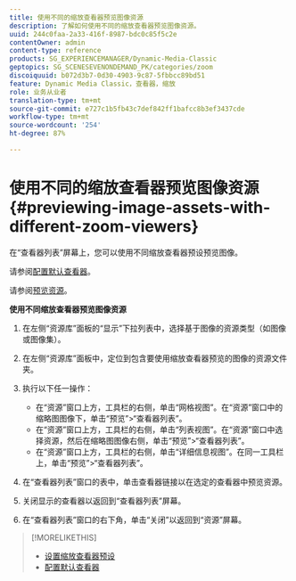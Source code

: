 ```yaml
---
title: 使用不同的缩放查看器预览图像资源
description: 了解如何使用不同的缩放查看器预览图像资源。
uuid: 244c0faa-2a33-416f-8987-bdc0c85f5c2e
contentOwner: admin
content-type: reference
products: SG_EXPERIENCEMANAGER/Dynamic-Media-Classic
geptopics: SG_SCENESEVENONDEMAND_PK/categories/zoom
discoiquuid: b072d3b7-0d30-4903-9c87-5fbbcc89bd51
feature: Dynamic Media Classic，查看器，缩放
role: 业务从业者
translation-type: tm+mt
source-git-commit: e727c1b5fb43c7def842ff1bafcc8b3ef3437cde
workflow-type: tm+mt
source-wordcount: '254'
ht-degree: 87%

---
```



# 使用不同的缩放查看器预览图像资源{#previewing-image-assets-with-different-zoom-viewers}

在“查看器列表”屏幕上，您可以使用不同缩放查看器预设预览图像。

请参阅[配置默认查看器](application-setup.md#configuring_default_viewers)。

请参阅[预览资源](previewing-asset.md#previewing_an_asset)。

**使用不同缩放查看器预览图像资源**

1. 在左侧“资源库”面板的“显示”下拉列表中，选择基于图像的资源类型（如图像或图像集）。
1. 在左侧“资源库”面板中，定位到包含要使用缩放查看器预览的图像的资源文件夹。
1. 执行以下任一操作：

   * 在“资源”窗口上方，工具栏的右侧，单击“网格视图”。在“资源”窗口中的缩略图图像下，单击“预览”>“查看器列表”。
   * 在“资源”窗口上方，工具栏的右侧，单击“列表视图”。在“资源”窗口中选择资源，然后在缩略图图像右侧，单击“预览”>“查看器列表”。
   * 在“资源”窗口上方，工具栏的右侧，单击“详细信息视图”。在同一工具栏上，单击“预览”>“查看器列表”。

1. 在“查看器列表”窗口的表中，单击查看器链接以在选定的查看器中预览资源。
1. 关闭显示的查看器以返回到“查看器列表”屏幕。
1. 在“查看器列表”窗口的右下角，单击“关闭”以返回到“资源”屏幕。

>[!MORELIKETHIS]
>
>* [设置缩放查看器预设](setting-zoom-viewer-presets.md#setting_up_zoom_viewer_presets)
>* [配置默认查看器](application-setup.md#configuring_default_viewers)

